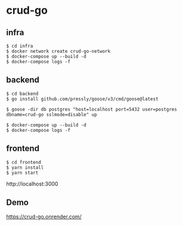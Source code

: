 # crud-go

## infra
```
$ cd infra
$ docker network create crud-go-network
$ docker-compose up --build -d
$ docker-compose logs -f
```

## backend
```
$ cd backend
$ go install github.com/pressly/goose/v3/cmd/goose@latest

$ goose -dir db postgres "host=localhost port=5432 user=postgres dbname=crud-go sslmode=disable" up

$ docker-compose up --build -d
$ docker-compose logs -f
```

## frontend
```
$ cd frontend
$ yarn install
$ yarn start
```

http://localhost:3000

## Demo
https://crud-go.onrender.com/
